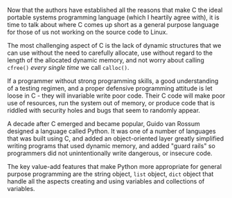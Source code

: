 Now that the authors have established all the reasons that make C the ideal portable
systems programming language (which I heartily agree with), it is time to talk about
where C comes up short as a general purpose language for those of us not working on
the source code to Linux.

The most challenging aspect of C is the lack of dynamic structures that we can use
without the need to carefully allocate, use without regard to the length of the allocated
dynamic memory, and not worry about calling `cfree()` *every single time* we call
`calloc()`.

If a programmer without strong programming skills, a good understanding of a testing
regimen, and a proper defensive programming attitude is let loose in C - they will
invariable write poor code.   Their C code will make poor use of resources, run the system
out of memory, or produce code that is riddled with security holes and bugs that seem
to randomly appear.

A decade after C emerged and became popular, Guido van Rossum designed a language called
Python.  It was one of a number of languages that was built using C, and added an object-oriented
layer greatly simplified writing programs that used dynamic memory, and added "guard rails"
so programmers did not unintentionally write dangerous, or insecure code.

The key value-add features that make Python more appropriate for general purpose programming are
the string object, `list` object, `dict` object that handle all the aspects creating and using
variables and collections of variables.

